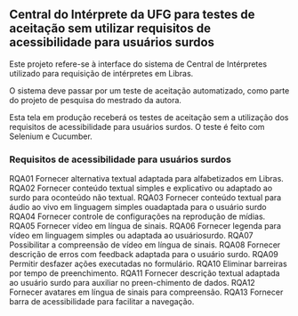 ## Central do Intérprete da UFG para testes de aceitação sem utilizar requisitos de acessibilidade para usuários surdos

Este projeto refere-se à interface do sistema de Central de Intérpretes utilizado para requisição de intérpretes em Libras.

O sistema deve passar por um teste de aceitação automatizado, como parte do projeto de pesquisa do mestrado da autora. 

Esta tela em produção receberá os testes de aceitação sem a utilização dos requisitos de acessibilidade para usuários surdos. O teste é feito com Selenium e Cucumber.

### Requisitos de acessibilidade para usuários surdos

RQA01 Fornecer alternativa textual adaptada para alfabetizados em Libras.
RQA02 Fornecer conteúdo textual simples e explicativo ou adaptado ao surdo para oconteúdo não textual.
RQA03 Fornecer  conteúdo  textual  para  áudio  ao  vivo  em  linguagem  simples  ouadaptada para o usuário surdo
RQA04 Fornecer controle de configurações na reprodução de mídias.
RQA05 Fornecer vídeo em língua de sinais.
RQA06 Fornecer legenda para vídeo em linguagem simples ou adaptada ao usuáriosurdo.
RQA07 Possibilitar a compreensão de vídeo em língua de sinais.
RQA08 Fornecer descrição de erros com feedback adaptada para o usuário surdo.
RQA09 Permitir desfazer ações executadas no formulário.
RQA10 Eliminar barreiras por tempo de preenchimento.
RQA11 Fornecer descrição textual adaptada ao usuário surdo para auxiliar no preen-chimento de dados.
RQA12 Fornecer avatares em língua de sinais para compreensão.
RQA13 Fornecer barra de acessibilidade para facilitar a navegação.
